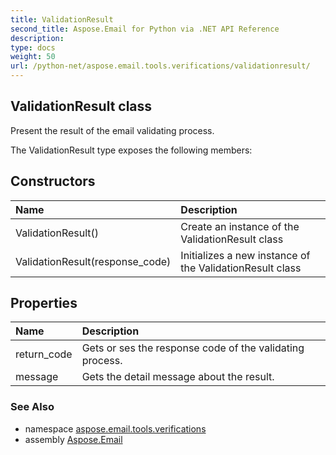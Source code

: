 ```yaml
---
title: ValidationResult
second_title: Aspose.Email for Python via .NET API Reference
description: 
type: docs
weight: 50
url: /python-net/aspose.email.tools.verifications/validationresult/
---
```


## ValidationResult class

Present the result of the email validating process.

The ValidationResult type exposes the following members:
## Constructors
| Name | Description |
| :- | :- |
|ValidationResult()|Create an instance of the ValidationResult class|
|ValidationResult(response_code)|Initializes a new instance of the ValidationResult class|
## Properties
| Name | Description |
| :- | :- |
|return_code|Gets or ses the response code of the validating process.|
|message|Gets the detail message about the result.|

### See Also

* namespace [aspose.email.tools.verifications](/email/python-net/aspose.email.tools.verifications/)
* assembly [Aspose.Email](/email/python-net/)

